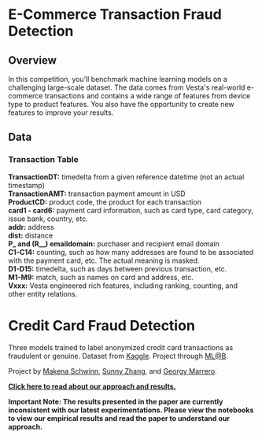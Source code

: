 # E-Commerce Transaction Fraud Detection
## Overview
In this competition, you’ll benchmark machine learning models on a challenging large-scale dataset. The data comes from Vesta's real-world e-commerce transactions and contains a wide range of features from device type to product features. You also have the opportunity to create new features to improve your results.

## Data
### Transaction Table
**TransactionDT:** timedelta from a given reference datetime (not an actual timestamp)  
**TransactionAMT:** transaction payment amount in USD  
**ProductCD:** product code, the product for each transaction  
**card1 - card6:** payment card information, such as card type, card category, issue bank, country, etc.  
**addr:** address  
**dist:** distance  
**P_ and (R__) emaildomain:** purchaser and recipient email domain  
**C1-C14:** counting, such as how many addresses are found to be associated with the payment card, etc. The actual meaning is masked.  
**D1-D15:** timedelta, such as days between previous transaction, etc.  
**M1-M9:** match, such as names on card and address, etc.  
**Vxxx:** Vesta engineered rich features, including ranking, counting, and other entity relations.    
  

# Credit Card Fraud Detection

Three models trained to label anonymized credit card transactions as fraudulent or genuine. Dataset from [Kaggle](https://www.kaggle.com/dalpozz/creditcardfraud). Project through [ML@B](https://ml.berkeley.edu).

Project by [Makena Schwinn](https://github.com/makenaschwinn), [Sunny Zhang](https://github.com/sunnyzhang13), and [Georgy Marrero](https://github.com/georgymh).

**[Click here to read about our approach and results.](https://github.com/georgymh/ml-fraud-detection/blob/master/paper.pdf)** 

**Important Note: The results presented in the paper are currently inconsistent with our latest experimentations. Please view the notebooks to view our empirical results and read the paper to understand our approach.**
